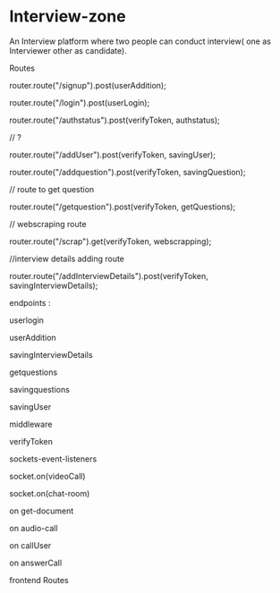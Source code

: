 # Interview-zone

An Interview platform where two people can conduct interview( one as Interviewer other as candidate). 

Routes 

router.route("/signup").post(userAddition);

router.route("/login").post(userLogin);

router.route("/authstatus").post(verifyToken, authstatus);

// ?

router.route("/addUser").post(verifyToken, savingUser);

router.route("/addquestion").post(verifyToken, savingQuestion);

// route to get question

router.route("/getquestion").post(verifyToken, getQuestions);

// webscraping route

router.route("/scrap").get(verifyToken, webscrapping);

//interview details adding route

router.route("/addInterviewDetails").post(verifyToken, savingInterviewDetails);

 

endpoints : 

 userlogin 

 userAddition 

savingInterviewDetails  

getquestions 

savingquestions 

savingUser 

middleware 

verifyToken 

sockets-event-listeners 

socket.on(videoCall) 

socket.on(chat-room)  

on get-document 

on audio-call 

on callUser 

on answerCall 

frontend Routes 

<Route path="/notfound" component={page_not_found}></Route>

<Route path="/home" component={HomePage} />

<Route path="/signup" component={Register} />

<Route path="/signin" component={Login} />

<Route path="/addproblem" component={addQuestion} />

<Route path="/interview/:id" component={InterviewPage} />

<Route path="/timer" component={Timer} />
